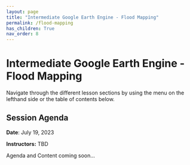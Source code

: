 ```yaml
---
layout: page
title: "Intermediate Google Earth Engine - Flood Mapping"
permalink: /flood-mapping
has_children: True
nav_order: 8
---
```


# Intermediate Google Earth Engine - Flood Mapping

Navigate through the different lesson sections by using the menu on the lefthand side or the table of contents below.

## Session Agenda

**Date**: July 19, 2023

**Instructors:** TBD

Agenda and Content coming soon...
